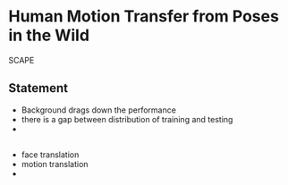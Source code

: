 
# Human Motion Transfer from Poses in the Wild

SCAPE

## Statement

* Background drags down the performance
* there is a gap between distribution of training and testing
* 

## 
* face translation
* motion translation
* 